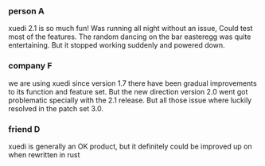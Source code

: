 
### person A
xuedi 2.1 is so much fun! Was running all night without an issue, Could test 
most of the features. The random dancing on the bar easteregg was quite 
entertaining. But it stopped working suddenly and powered down. 

### company F
we are using xuedi since version 1.7 there have been gradual improvements to 
its function and feature set. But the new direction version 2.0 went got 
problematic specially with the 2.1 release. But all those issue where luckily
resolved in the patch set 3.0.

### friend D
xuedi is generally an OK product, but it definitely could be improved up on 
when rewritten in rust

